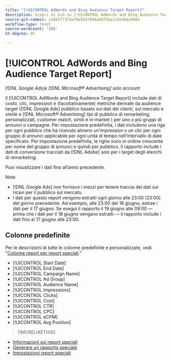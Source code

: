 ```yaml
---
title: "[!UICONTROL AdWords and Bing Audience Target Report]"
description: Scopri di più su [!UICONTROL AdWords and Bing Audience Target Report].
source-git-commit: cd461f73f4a70a5647844a6075ba1c65d64a9b04
workflow-type: tm+mt
source-wordcount: '195'
ht-degree: 0%

---
```


# [!UICONTROL AdWords and Bing Audience Target Report]

*[!DNL Google Ads]e [!DNL Microsoft® Advertising] solo account*

Il [!UICONTROL AdWords and Bing Audience Target Report] include dati di costo, clic, impression e (facoltativamente) metriche derivate da audience target ([!DNL Google Ads] pubblico basato sui dati dei clienti, sul mercato e simile e [!DNL Microsoft® Advertising] tipi di pubblico di remarketing, personalizzati, customer match, simili e in-market ) per uno o più gruppi di annunci o campagne. Per impostazione predefinita, i dati includono una riga per ogni pubblico che ha ricevuto almeno un’impression o un clic per ogni gruppo di annunci applicabile per ogni unità di tempo nell’intervallo di date specificato. Per impostazione predefinita, le righe sono in ordine crescente per nome del gruppo di annunci e quindi per pubblico. Il rapporto include i dati di conversione tracciati da [!DNL Adobe] solo per i target degli elenchi di remarketing.

Puoi visualizzare i dati fino all’anno precedente.

>[!NOTE]
>
>* [!DNL Google Ads] non fornisce i mezzi per tenere traccia dei dati sui ricavi per il pubblico sul mercato.
>* I dati per questo report vengono estratti ogni giorno alle 23:00 (23:00) del giorno precedente. Ad esempio, alle 23:00 del 18 giugno, estrae i dati per il 17 giugno. Se esegui il rapporto il 19 giugno alle 09:00 — prima che i dati per il 18 giugno vengano estratti — il rapporto include i dati fino al 17 giugno alle 23:00.


## Colonne predefinite

Per le descrizioni di tutte le colonne predefinite e personalizzate, vedi &quot;[Colonne report per report speciali](specialty-report-columns.md).&quot;

* [!UICONTROL Start Date]
* [!UICONTROL End Date]
* [!UICONTROL Campaign Name]
* [!UICONTROL Ad Group]
* [!UICONTROL Audience Name]
* [!UICONTROL Impressions]
* [!UICONTROL Clicks]
* [!UICONTROL Cost]
* [!UICONTROL CTR]
* [!UICONTROL CPC]
* [!UICONTROL eCPM]
* [!UICONTROL Avg Position]

>[!MORELIKETHIS]
* [Informazioni sui report speciali](specialty-report-about.md)
* [Generare un rapporto speciale](specialty-report-generate.md)
* [Impostazioni report speciali](specialty-report-settings.md)

